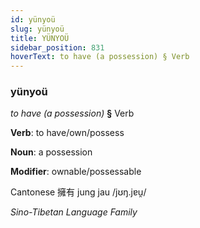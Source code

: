 ```yaml
---
id: yünyoü
slug: yünyoü
title: YÜNYOÜ
sidebar_position: 831
hoverText: to have (a possession) § Verb
---
```


### yünyoü

*to have (a possession)* **§** Verb

**Verb**: to have/own/possess

**Noun**: a possession

**Modifier**: ownable/possessable

Cantonese 擁有 jung jau /jʊŋ.jɐu̯/

*Sino-Tibetan Language Family*